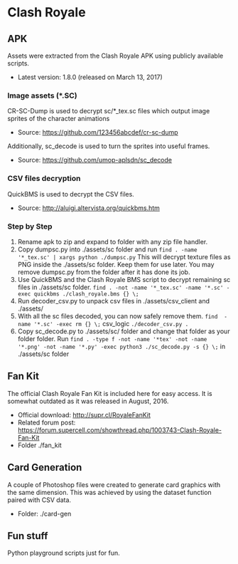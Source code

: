 # Clash Royale 

## APK
 
Assets were extracted from the Clash Royale APK using publicly available scripts.

* Latest version: 1.8.0 (released on March 13, 2017)
 
### Image assets (*.SC)

CR-SC-Dump is used to decrypt sc/*_tex.sc files which output image sprites of the character animations
 
* Source: https://github.com/123456abcdef/cr-sc-dump

Additionally, sc_decode is used to turn the sprites into useful frames.

* Source: https://github.com/umop-aplsdn/sc_decode

### CSV files decryption

QuickBMS is used to decrypt the CSV files.

* Source: http://aluigi.altervista.org/quickbms.htm 

### Step by Step

1. Rename apk to zip and expand to folder with any zip file handler.
2. Copy dumpsc.py into ./assets/sc folder and run `find . -name '*_tex.sc' | xargs python ./dumpsc.py` This will decrypt texture files as PNG inside the ./assets/sc folder. Keep them for use later. You may remove dumpsc.py from the folder after it has done its job.
3. Use QuickBMS and the Clash Royale BMS script to decrypt remaining sc files in ./assets/sc folder. `find . -not -name '*_tex.sc' -name '*.sc' -exec quickbms ./clash_royale.bms {} \;`
4. Run decoder_csv.py to unpack csv files in ./assets/csv_client and ./assets/
5. With all the sc files decoded, you can now safely remove them. `find  -name '*.sc' -exec rm {} \;`
csv_logic `./decoder_csv.py .`
6. Copy sc_decode.py to ./assets/sc/ folder and change that folder as your folder folder. Run `find . -type f -not -name '*tex' -not -name '*.png' -not -name '*.py' -exec python3 ./sc_decode.py -s {} \;` in ./assets/sc folder

## Fan Kit

The official Clash Royale Fan Kit is included here for easy access. It is somewhat outdated as it was released in August, 2016. 

* Official download: http://supr.cl/RoyaleFanKit
* Related forum post: https://forum.supercell.com/showthread.php/1003743-Clash-Royale-Fan-Kit
* Folder ./fan_kit

## Card Generation

A couple of Photoshop files were created to generate card graphics with the same dimension. This was achieved by using the dataset function paired with CSV data. 

* Folder: ./card-gen

## Fun stuff

Python playground scripts just for fun.


